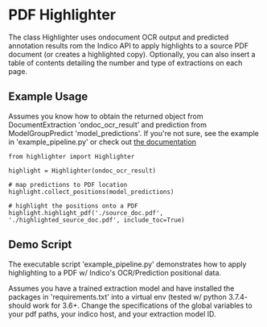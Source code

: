 # PDF Highlighter

The class Highlighter uses ondocument OCR output and predicted 
annotation results rom the Indico API to apply highlights to a source 
PDF document (or creates a highlighted copy). Optionally, you can also insert a table of contents detailing the number and type of extractions on each page.   


## Example Usage
Assumes you know how to obtain the returned object from DocumentExtraction 
'ondoc_ocr_result' and prediction from ModelGroupPredict 'model_predictions'. 
If you're not sure, see the example in 'example_pipeline.py' or 
check out [the documentation](https://indicodatasolutions.github.io/indico-client-python/)
```
from highlighter import Highlighter

highlight = Highlighter(ondoc_ocr_result)

# map predictions to PDF location
highlight.collect_positions(model_predictions)

# highlight the positions onto a PDF
highlight.highlight_pdf('./source_doc.pdf', './highlighted_source_doc.pdf', include_toc=True)
```


## Demo Script

The executable script 'example_pipeline.py' demonstrates how to apply highlighting to 
a PDF w/ Indico's OCR/Prediction positional data. 

Assumes you have a trained extraction model and have installed the packages 
in 'requirements.txt' into a virtual env (tested w/ python 3.7.4- should work for 3.6+.
Change the specifications of the global variables to your pdf paths, your indico host,
and your extraction model ID.
